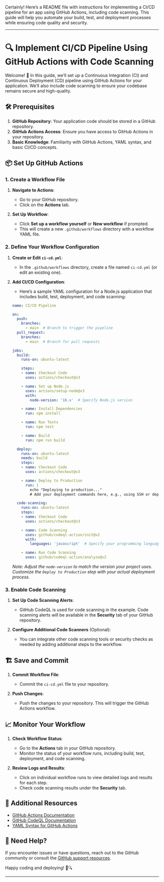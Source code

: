 Certainly! Here’s a README file with instructions for implementing a CI/CD pipeline for an app using GitHub Actions, including code scanning. This guide will help you automate your build, test, and deployment processes while ensuring code quality and security.

---

# 🔍 Implement CI/CD Pipeline Using GitHub Actions with Code Scanning

Welcome! 🎉 In this guide, we’ll set up a Continuous Integration (CI) and Continuous Deployment (CD) pipeline using GitHub Actions for your application. We’ll also include code scanning to ensure your codebase remains secure and high-quality.

## 🛠️ Prerequisites

1. **GitHub Repository**: Your application code should be stored in a GitHub repository.
2. **GitHub Actions Access**: Ensure you have access to GitHub Actions in your repository.
3. **Basic Knowledge**: Familiarity with GitHub Actions, YAML syntax, and basic CI/CD concepts.

## 📦 Set Up GitHub Actions

### 1. Create a Workflow File

1. **Navigate to Actions**:
   - Go to your GitHub repository.
   - Click on the **Actions** tab.

2. **Set Up Workflow**:
   - Click **Set up a workflow yourself** or **New workflow** if prompted.
   - This will create a new `.github/workflows` directory with a workflow YAML file.

### 2. Define Your Workflow Configuration

1. **Create or Edit `ci-cd.yml`**:
   - In the `.github/workflows` directory, create a file named `ci-cd.yml` (or edit an existing one).

2. **Add CI/CD Configuration**:
   - Here’s a sample YAML configuration for a Node.js application that includes build, test, deployment, and code scanning:

   ```yaml
   name: CI/CD Pipeline

   on:
     push:
       branches:
         - main  # Branch to trigger the pipeline
     pull_request:
       branches:
         - main  # Branch for pull requests

   jobs:
     build:
       runs-on: ubuntu-latest

       steps:
       - name: Checkout Code
         uses: actions/checkout@v3

       - name: Set up Node.js
         uses: actions/setup-node@v3
         with:
           node-version: '16.x'  # Specify Node.js version

       - name: Install Dependencies
         run: npm install

       - name: Run Tests
         run: npm test

       - name: Build
         run: npm run build

     deploy:
       runs-on: ubuntu-latest
       needs: build
       steps:
       - name: Checkout Code
         uses: actions/checkout@v3

       - name: Deploy to Production
         run: |
           echo "Deploying to production..."
           # Add your deployment commands here, e.g., using SSH or deployment scripts.

     code-scanning:
       runs-on: ubuntu-latest
       steps:
       - name: Checkout Code
         uses: actions/checkout@v3

       - name: Code Scanning
         uses: github/codeql-action/init@v2
         with:
           languages: 'javascript'  # Specify your programming language

       - name: Run Code Scanning
         uses: github/codeql-action/analyze@v2
   ```

   *Note: Adjust the `node-version` to match the version your project uses. Customize the `Deploy to Production` step with your actual deployment process.*

### 3. Enable Code Scanning

1. **Set Up Code Scanning Alerts**:
   - GitHub CodeQL is used for code scanning in the example. Code scanning alerts will be available in the **Security** tab of your GitHub repository.

2. **Configure Additional Code Scanners** (Optional):
   - You can integrate other code scanning tools or security checks as needed by adding additional steps to the workflow.

## 🏗️ Save and Commit

1. **Commit Workflow File**:
   - Commit the `ci-cd.yml` file to your repository.

2. **Push Changes**:
   - Push the changes to your repository. This will trigger the GitHub Actions workflow.

## 📈 Monitor Your Workflow

1. **Check Workflow Status**:
   - Go to the **Actions** tab in your GitHub repository.
   - Monitor the status of your workflow runs, including build, test, deployment, and code scanning.

2. **Review Logs and Results**:
   - Click on individual workflow runs to view detailed logs and results for each step.
   - Check code scanning results under the **Security** tab.

## 📝 Additional Resources

- [GitHub Actions Documentation](https://docs.github.com/en/actions)
- [GitHub CodeQL Documentation](https://docs.github.com/en/code-security/code-scanning)
- [YAML Syntax for GitHub Actions](https://docs.github.com/en/actions/learn-github-actions/yaml-syntax-for-github-actions)

## 🤝 Need Help?

If you encounter issues or have questions, reach out to the GitHub community or consult the [GitHub support resources](https://docs.github.com/en/github/support).

Happy coding and deploying! 🚀🔍

---

